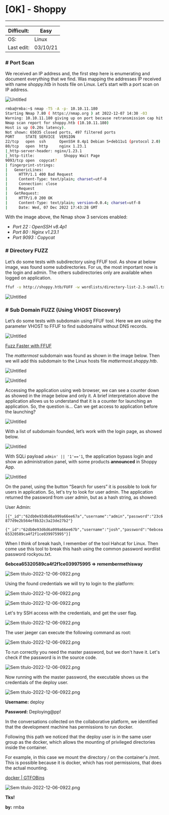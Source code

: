 # [OK] - Shoppy

---

| Difficult: | Easy |
| --- | --- |
| OS: | Linux |
| Last edit: | 03/10/21 |

### # Port Scan

We received an IP address and, the first step here is enumerating and document everything that we find. Was mapping the addresses IP received with name *shoppy.htb* in hosts file on Linux.  Let’s start with a port scan on IP address.

![Untitled](pics/Untitled.png)

```bash
rmba@rmba:~$ nmap -T5 -A -p- 10.10.11.180
Starting Nmap 7.80 ( https://nmap.org ) at 2022-12-07 14:30 -03
Warning: 10.10.11.180 giving up on port because retransmission cap hit (2).
Nmap scan report for shoppy.htb (10.10.11.180)
Host is up (0.20s latency).
Not shown: 65035 closed ports, 497 filtered ports
PORT     STATE SERVICE  VERSION
22/tcp   open  ssh      OpenSSH 8.4p1 Debian 5+deb11u1 (protocol 2.0)
80/tcp   open  http     nginx 1.23.1
|_http-server-header: nginx/1.23.1
|_http-title:             Shoppy Wait Page        
9093/tcp open  copycat?
| fingerprint-strings: 
|   GenericLines: 
|     HTTP/1.1 400 Bad Request
|     Content-Type: text/plain; charset=utf-8
|     Connection: close
|     Request
|   GetRequest: 
|     HTTP/1.0 200 OK
|     Content-Type: text/plain; version=0.0.4; charset=utf-8
|     Date: Wed, 07 Dec 2022 17:43:28 GMT
```

With the image above, the Nmap show 3 services enabled: 

- *Port 22 : OpenSSH v8.4p1*
- *Port 80 : Nginx v1.23.1*
- *Port 9093 : Copycat*

### # Directory FUZZ

Let’s do some tests with subdirectory using FFUF  tool. As show at below image, was found some subdirectories. For us, the most important now is the login and admin. The others subdirectories only are available when logged on application.

```bash
ffuf -u http://shoppy.htb/FUFF -w wordlists/directory-list-2.3-small.txt:FUFF
```

![Untitled](pics/Untitled%201.png)

### # Sub Domain FUZZ (Using VHOST Discovery)

Let’s do some tests with subdomain using FFUF  tool. Here we are using the parameter VHOST to FFUF to find subdomains without DNS records. 

![Untitled](pics/Untitled%202.png)

[Fuzz Faster with FFUF](https://medium.com/quiknapp/fuzz-faster-with-ffuf-c18c031fc480)

The *mattermost* subdomain was found as shown in the image below. Then we will add this subdomain to the Linux hosts file *mattermost.shoppy.htb*.

![Untitled](pics/Untitled%203.png)

[](http://mattermost.shoppy.htb/login)

![Untitled](pics/Untitled%204.png)

Accessing the application using web browser, we can see a counter down as showed in the image below and only it. A brief interpretation above the application allows us to understand that it is a counter for launching an application. So, the question is… Can we get access to application before the launching? 

![Untitled](pics/Untitled%205.png)

With a list of subdomain founded, let’s work with the login page, as showed below.  

[](http://shoppy.htb/login)

![Untitled](pics/Untitled%206.png)

With SQLi payload `admin' || '1'=='1`, the application bypass login and show an administration panel, with some products **announced** in Shoppy App.

![Untitled](pics/Untitled%207.png)

On the panel, using the button “Search for users” it is possible to look for users in application. So, let's try to look for user admin. The application returned the password from user admin, but as a hash string, as showed: 

User Admin:

`[{"_id":"62db0e93d6d6a999a66ee67a","username":"admin","password":"23c6877d9e2b564ef8b32c3a23de27b2"}`

`{"_id":"62db0e93d6d6a999a66ee67b","username":"josh","password":"6ebcea65320589ca4f2f1ce039975995"}]`

When I think of break hash, I remember of the tool Hahcat  for Linux. Then come use this tool to break this hash using the common password wordlist password rockyou.txt.

**6ebcea65320589ca4f2f1ce039975995 ⇒ remembermethisway**

![Sem título-2022-12-06-0922.png](pics/Sem_ttulo-2022-12-06-0922.png)

Using the found credentials we will try to login to the platform:

![Sem título-2022-12-06-0922.png](pics/Sem_ttulo-2022-12-06-0922%201.png)

![Sem título-2022-12-06-0922.png](pics/Sem_ttulo-2022-12-06-0922%202.png)

Let's try SSH access with the credentials, and get the user flag.

![Sem título-2022-12-06-0922.png](pics/Sem_ttulo-2022-12-06-0922%203.png)

The user jaeger can execute the following command as root:

![Sem título-2022-12-06-0922.png](pics/Sem_ttulo-2022-12-06-0922%204.png)

To run correctly you need the master password, but we don't have it. Let's check if the password is in the source code.

![Sem título-2022-12-06-0922.png](pics/Sem_ttulo-2022-12-06-0922%205.png)

Now running with the master password, the executable shows us the credentials of the deploy user.

![Sem título-2022-12-06-0922.png](pics/Sem_ttulo-2022-12-06-0922%206.png)

**Username:** deploy

**Password:** Deploying@pp!

In the conversations collected on the collaborative platform, we identified that the development machine has permissions to run docker.

Following this path we noticed that the deploy user is in the same user group as the docker, which allows the mounting of privileged directories inside the container.

For example, in this case we mount the directory / on the container's /mnt. This is possible because it is docker, which has root permissions, that does the actual mounting.

[docker | GTFOBins](https://gtfobins.github.io/gtfobins/docker/)

![Sem título-2022-12-06-0922.png](pics/Sem_ttulo-2022-12-06-0922%207.png)

********Tks!********

********by:******** rmba
